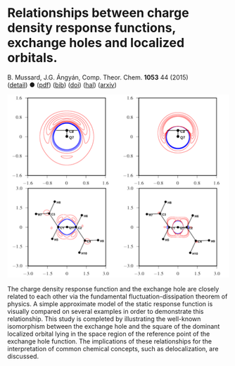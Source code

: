 # Relationships between charge density response functions, exchange holes and localized orbitals.  
 B. Mussard, J.G. Ángyán, Comp. Theor. Chem. **1053** 44 (2015)  
 ([detail](detail/MusAng-CTC-2015))
 ●
 ([pdf](doc/MusAng-CTC-2015.pdf))
 ([bib](doc/MusAng-CTC-2015.bib))
 ([doi](http://dx.doi.org/10.1016/j.comptc.2014.10.039))
 ([hal](http://hal.upmc.fr/hal-01122075))
 ([arxiv](http://arxiv.org/abs/1503.00284))
 
![](../img/relationship_tp.png)


The charge density response function and the exchange hole are closely related to each other via the fundamental fluctuation-dissipation theorem of physics. A simple approximate model of the static response function is visually compared on several examples in order to demonstrate this relationship.  This study is completed by illustrating the well-known  isomorphism between the exchange hole and the square of the dominant localized orbital lying in the space region of the reference point of the exchange hole function. The implications of these relationships for the interpretation of common chemical concepts, such as delocalization, are discussed. 

